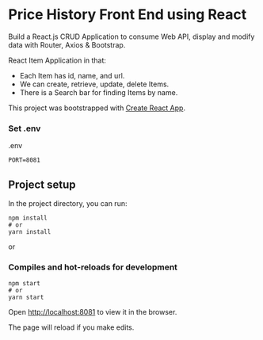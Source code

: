 # Price History Front End using React

Build a React.js CRUD Application to consume Web API, display and modify data with Router, Axios & Bootstrap.

React Item Application in that:
- Each Item has id, name, and url.
- We can create, retrieve, update, delete Items.
- There is a Search bar for finding Items by name.

This project was bootstrapped with [Create React App](https://github.com/facebook/create-react-app).

### Set .env
.env
```
PORT=8081
```

## Project setup

In the project directory, you can run:

```
npm install
# or
yarn install
```

or

### Compiles and hot-reloads for development

```
npm start
# or
yarn start
```

Open [http://localhost:8081](http://localhost:8081) to view it in the browser.

The page will reload if you make edits.
